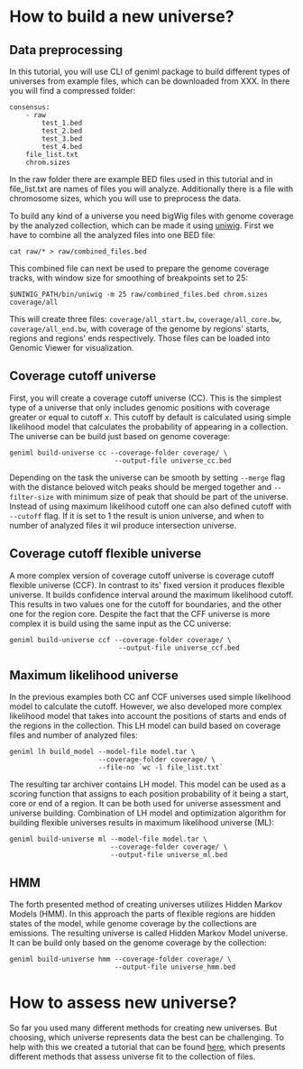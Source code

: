 # How to build a new universe?

## Data preprocessing
In this tutorial, you will use CLI of geniml package to build different types of universes from example files, which can be downloaded from XXX. In there you will find a compressed folder:

```
consensus:
    - raw
        test_1.bed
        test_2.bed
        test_3.bed
        test_4.bed
    file_list.txt
    chrom.sizes
```

In the raw folder there are example BED files used in this tutorial and in file_list.txt are names of files you will analyze. Additionally there is a file with chromosome sizes, which you will use to preprocess the data. 

To build any kind of a universe you need bigWig files with genome coverage by the analyzed collection, which can be made it using [uniwig](https://github.com/databio/uniwig/). First we have to combine all the analyzed files into one BED file:

```
cat raw/* > raw/combined_files.bed
```

This combined file can next be used to prepare the genome coverage tracks, with window size for smoothing of breakpoints set to 25:

```
$UNIWIG_PATH/bin/uniwig -m 25 raw/combined_files.bed chrom.sizes coverage/all
```

This will create three files: `coverage/all_start.bw`, `coverage/all_core.bw`, `coverage/all_end.bw`, with coverage of the genome by regions' starts, regions and regions' ends respectively. Those files can be loaded into Genomic Viewer for visualization.  

## Coverage cutoff universe

First, you will create a coverage cutoff universe (CC). This is the simplest type of a universe that only includes genomic positions with coverage greater or equal to cutoff *x*. This cutoff by default is calculated using simple likelihood model that calculates the probability of appearing in a collection. The universe can be build just based on genome coverage:

```
geniml build-universe cc --coverage-folder coverage/ \
                          --output-file universe_cc.bed

```  

Depending on the task the universe can be smooth by setting `--merge` 
flag with the distance beloved witch peaks should be merged together and 
`--filter-size` with minimum size of peak that should be part of the universe. Instead of using maximum likelihood cutoff one can also defined cutoff with `--cutoff` flag. If it is set to 1 the result is union universe, and when to number of analyzed files it wil produce intersection universe.

## Coverage cutoff flexible universe
A more complex version of coverage cutoff universe is coverage cutoff flexible universe (CCF). In contrast to its' fixed version it produces flexible universe. It builds confidence interval around the maximum likelihood cutoff. This results in two values one for the cutoff for boundaries, and the other one for the region core. Despite the fact that the CFF universe is more complex it is build using the same input as the CC universe: 

```
geniml build-universe ccf --coverage-folder coverage/ \
                           --output-file universe_ccf.bed

```  

## Maximum likelihood universe
In the previous examples both CC anf CCF universes used simple likelihood model to calculate the cutoff. However, we also developed more complex likelihood model that takes into account the positions of starts and ends of the regions in the collection. This LH model can build based on coverage files and number of analyzed files:

```
geniml lh build_model --model-file model.tar \
                      --coverage-folder coverage/ \
                      --file-no `wc -l file_list.txt`
```

The resulting tar archiver contains LH model. This model can be used as a scoring function that assigns to each position probability of it being a start, core or end of a region. It can be both used for universe assessment and universe building. Combination of LH model and optimization algorithm for building flexible universes results in maximum likelihood universe (ML):

```
geniml build-universe ml --model-file model.tar \
                         --coverage-folder coverage/ \
                         --output-file universe_ml.bed 
```

## HMM 
The forth presented method of creating universes utilizes Hidden Markov Models (HMM). In this approach the parts of flexible regions are hidden states of the model, while genome coverage by the collections are emissions. The resulting universe is called Hidden Markov Model universe. It can be build only based on the genome coverage by the collection:

```
geniml build-universe hmm --coverage-folder coverage/ \
                          --output-file universe_hmm.bed

```

# How to assess new universe?

So far you used many different methods for creating new universes. But choosing, which universe represents data the best can be challenging. To help with this we created a tutorial that can be found [here](../code/assess-universe.md), which presents different  methods that assess universe fit to the collection of files.